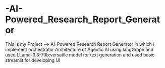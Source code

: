 # -AI-Powered_Research_Report_Generator
This is my Project -->  AI-Powered Research Report Generator in which i implement orchestrator Architecture of Agentic AI using langGraph and used LLama-3.3-70b:versatile model for text generation and used basic streamlit for developing UI
